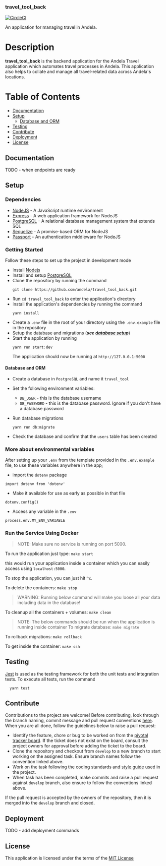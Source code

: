 ### travel_tool_back
[![CircleCI](https://circleci.com/gh/andela/travel_tool_back/tree/develop.svg?style=svg)](https://circleci.com/gh/andela/travel_tool_back/tree/develop)

An application for managing travel in Andela.

# Description
__travel_tool_back__ is the backend application for the Andela Travel application which automates travel processes in Andela. This application also helps to collate and manage all travel-related data across Andela's locations.

# Table of Contents
  - [Documentation](#documentation)
  - [Setup](#setup)
    - [Database and ORM](#database-and-orm)
  - [Testing](#testing)
  - [Contribute](#contribute)
  - [Deployment](#deployment)
  - [License](#license)

## Documentation
TODO - when endpoints are ready

## Setup


### Dependencies
- [NodeJS](https://github.com/nodejs/node) - A JavaScript runtime environment
- [Express](https://github.com/expressjs/express) - A web application framework for NodeJS
- [PostgreSQL](https://github.com/postgres/postgres) - A relational database management system that extends SQL
- [Sequelize](https://github.com/sequelize/sequelize) - A promise-based ORM for NodeJS
- [Passport](https://github.com/jaredhanson/passport) - An authentication middleware for NodeJS

### Getting Started
Follow these steps to set up the project in development mode
- Install [Nodejs](https://nodejs.org/en/download/)
- Install and setup [PostgreSQL](https://www.postgresql.org/)
- Clone the repository by running the command
  ```
  git clone https://github.com/andela/travel_tool_back.git
  ```
- Run `cd travel_tool_back` to enter the application's directory
- Install the application's dependencies by running the command
  ```
  yarn install
  ```
- Create a `.env` file in the root of your directory using the `.env.example` file in the repository
- Setup the database and migrations (***see [database setup](#database-and-orm, 'setting up database')***)
- Start the application by running
  ```
  yarn run start:dev
  ```
  The application should now be running at `http://127.0.0.1:5000`

#### Database and ORM
- Create a database in `PostgreSQL` and name it `travel_tool`
- Set the following environment variables:
  - `DB_USER` - this is the database username
  - `DB_PASSWORD` - this is the database password. Ignore if you don't have a database password

- Run database migrations
  ```
  yarn run db:migrate
  ```
- Check the database and confirm that the `users` table has been created

### More about environmental variables
After setting up your `.env` from the template provided in the `.env.example` file,
to use these variables anywhere in the app;
- import the `dotenv` package
```
import dotenv from 'dotenv'
```
- Make it available for use as early as possible in that file
```
dotenv.config()
```
- Access any variable in the `.env`
```
process.env.MY_ENV_VARIABLE
```

### Run the Service Using Docker
> NOTE: Make sure no service is running on port 5000.

To run the application just type: `make start`

this would run your application inside a container which you can easily access using `localhost:5000`.

To stop the application, you can just hit `^c`.

To delete the containers: `make stop`

> WARNING: Running below command will make you loose all your data including data in the database!

To cleanup all the containers + volumes: `make clean`

> NOTE: The below commands should be run when the application is running inside container
To migrate database: `make migrate`

To rollback migrations: `make rollback`

To get inside the container: `make ssh`

## Testing
[Jest](https://jestjs.io) is used as the testing framework for both the unit tests and integration tests.
To execute all tests, run the command
```
  yarn test
```

## Contribute
Contributions to the project are welcome! Before contributing, look through the branch naming, commit message and pull request conventions [here](https://github.com/andela/engineering-playbook/tree/master/5.%20Developing/Conventions). When you are all done, follow the guidelines below to raise a pull request:
- Identify the feature, chore or bug to be worked on from the [pivotal tracker board](https://www.pivotaltracker.com/n/projects/2184887). If the ticket does not exist on the board, consult the project owners for approval before adding the ticket to the board.
- Clone the repository and checkout from `develop` to a new branch to start working on the assigned task. Ensure branch names follow the convention linked above.
- Work on the task following the coding standards and [style guide](https://github.com/airbnb/javascript) used in the project.
- When task has been completed, make commits and raise a pull request against `develop` branch, also ensure to follow the conventions linked above.

If the pull request is accepted by the owners of the repository, then it is merged into the `develop` branch and closed.

## Deployment
TODO - add deployment commands

## License
This application is licensed under the terms of the [MIT License](https://github.com/andela/travel_tool_back/blob/develop/LICENSE)
